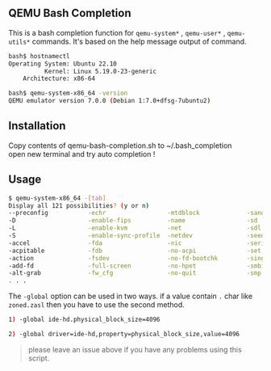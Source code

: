 ## QEMU Bash Completion

This is a bash completion function for `qemu-system*` , `qemu-user*` ,
`qemu-utils*` commands.
It's based on the help message output of command.

```sh
bash$ hostnamectl
Operating System: Ubuntu 22.10                    
          Kernel: Linux 5.19.0-23-generic
    Architecture: x86-64

bash$ qemu-system-x86_64 -version 
QEMU emulator version 7.0.0 (Debian 1:7.0+dfsg-7ubuntu2)
```


## Installation

Copy contents of qemu-bash-completion.sh to ~/.bash_completion  
open new terminal and try auto completion !

## Usage


```sh
$ qemu-system-x86_64 -[tab]
Display all 121 possibilities? (y or n)
--preconfig           -echr                 -mtdblock             -sandbox
-D                    -enable-fips          -name                 -sd
-L                    -enable-kvm           -net                  -sdl
-S                    -enable-sync-profile  -netdev               -seed
-accel                -fda                  -nic                  -serial
-acpitable            -fdb                  -no-acpi              -set
-action               -fsdev                -no-fd-bootchk        -singlestep
-add-fd               -full-screen          -no-hpet              -smbios
-alt-grab             -fw_cfg               -no-quit              -smp
. . .
```

The `-global` option can be used in two ways.
if a value contain `.` char like `zoned.zasl` then you have to use the second method.

```sh
1) -global ide-hd.physical_block_size=4096

2) -global driver=ide-hd,property=physical_block_size,value=4096
```

> please leave an issue above if you have any problems using this script.

